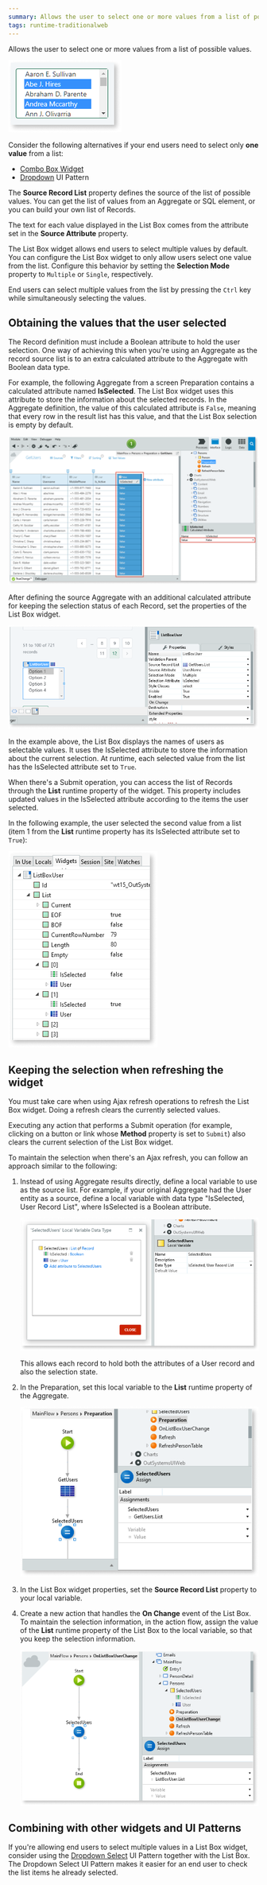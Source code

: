 ```yaml
---
summary: Allows the user to select one or more values from a list of possible values.
tags: runtime-traditionalweb
---
```


Allows the user to select one or more values from a list of possible values.

![Example of a List Box Widget](images/listbox-example.png)

<div class="info" markdown="1">

Consider the following alternatives if your end users need to select only **one value** from a list:

* [Combo Box Widget](<Class.Combo Box Widget.final.md>)
* [Dropdown](../../../develop/ui/patterns/web/controls/dropdown.md) UI Pattern

</div>

The **Source Record List** property defines the source of the list of possible values. You can get the list of values from an Aggregate or SQL element, or you can build your own list of Records.

The text for each value displayed in the List Box comes from the attribute set in the **Source Attribute** property.

The List Box widget allows end users to select multiple values by default. You can configure the List Box widget to only allow users select one value from the list. Configure this behavior by setting the **Selection Mode** property to `Multiple` or `Single`, respectively.

End users can select multiple values from the list by pressing the `Ctrl` key while simultaneously selecting the values.

## Obtaining the values that the user selected

The Record definition must include a Boolean attribute to hold the user selection. One way of achieving this when you're using an Aggregate as the record source list is to an extra calculated attribute to the Aggregate with Boolean data type.

For example, the following Aggregate from a screen Preparation contains a calculated attribute named **IsSelected**. The List Box widget uses this attribute to store the information about the selected records. In the Aggregate definition, the value of this calculated attribute is `False`, meaning that every row in the result list has this value, and that the List Box selection is empty by default.

![Calculated attribute IsSelected added to the Aggregate](images/listbox-aggregate-isselected-ss.png)

After defining the source Aggregate with an additional calculated attribute for keeping the selection status of each Record, set the properties of the List Box widget.

![Properties of a List Box widget in Service Studio](images/listbox-properties-ss.png)

In the example above, the List Box displays the names of users as selectable values. It uses the IsSelected attribute to store the information about the current selection. At runtime, each selected value from the list has the IsSelected attribute set to `True`.

When there's a Submit operation, you can access the list of Records through the **List** runtime property of the widget. This property includes updated values in the IsSelected attribute according to the items the user selected.

In the following example, the user selected the second value from a list (item 1 from the **List** runtime property has its IsSelected attribute set to `True`):

![List Box runtime properties](images/listbox-runtime-list-ss.png)

## Keeping the selection when refreshing the widget

You must take care when using Ajax refresh operations to refresh the List Box widget. Doing a refresh clears the currently selected values.

Executing any action that performs a Submit operation (for example, clicking on a button or link whose **Method** property is set to `Submit`) also clears the current selection of the List Box widget.

To maintain the selection when there's an Ajax refresh, you can follow an approach similar to the following:

1. Instead of using Aggregate results directly, define a local variable to use as the source list. For example, if your original Aggregate had the User entity as a source, define a local variable with data type "IsSelected, User Record List", where IsSelected is a Boolean attribute.

    ![Local variable and its Record definition](images/listbox-localvariable-ss.png)

    This allows each record to hold both the attributes of a User record and also the selection state.

1. In the Preparation, set this local variable to the **List** runtime property of the Aggregate.

    ![Assign Aggregate results to local variable](images/listbox-use-local-variable-ss.png)

1. In the List Box widget properties, set the **Source Record List** property to your local variable.

1. Create a new action that handles the **On Change** event of the List Box. To maintain the selection information, in the action flow, assign the value of the **List** runtime property of the List Box to the local variable, so that you keep the selection information.

    ![Assign List runtime property to SelectedUsers local variable](images/listbox-onchange-flow-ss.png)

## Combining with other widgets and UI Patterns

If you're allowing end users to select multiple values in a List Box widget, consider using the [Dropdown Select](../../../develop/ui/patterns/web/controls/dropdownselect.md) UI Pattern together with the List Box. The Dropdown Select UI Pattern makes it easier for an end user to check the list items he already selected.
